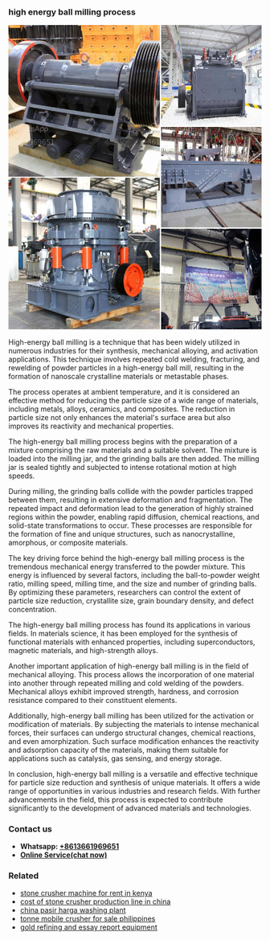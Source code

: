 <h3>high energy ball milling process</h3><img src='1708408174.jpg' alt=''><p>High-energy ball milling is a technique that has been widely utilized in numerous industries for their synthesis, mechanical alloying, and activation applications. This technique involves repeated cold welding, fracturing, and rewelding of powder particles in a high-energy ball mill, resulting in the formation of nanoscale crystalline materials or metastable phases.</p><p>The process operates at ambient temperature, and it is considered an effective method for reducing the particle size of a wide range of materials, including metals, alloys, ceramics, and composites. The reduction in particle size not only enhances the material's surface area but also improves its reactivity and mechanical properties.</p><p>The high-energy ball milling process begins with the preparation of a mixture comprising the raw materials and a suitable solvent. The mixture is loaded into the milling jar, and the grinding balls are then added. The milling jar is sealed tightly and subjected to intense rotational motion at high speeds.</p><p>During milling, the grinding balls collide with the powder particles trapped between them, resulting in extensive deformation and fragmentation. The repeated impact and deformation lead to the generation of highly strained regions within the powder, enabling rapid diffusion, chemical reactions, and solid-state transformations to occur. These processes are responsible for the formation of fine and unique structures, such as nanocrystalline, amorphous, or composite materials.</p><p>The key driving force behind the high-energy ball milling process is the tremendous mechanical energy transferred to the powder mixture. This energy is influenced by several factors, including the ball-to-powder weight ratio, milling speed, milling time, and the size and number of grinding balls. By optimizing these parameters, researchers can control the extent of particle size reduction, crystallite size, grain boundary density, and defect concentration.</p><p>The high-energy ball milling process has found its applications in various fields. In materials science, it has been employed for the synthesis of functional materials with enhanced properties, including superconductors, magnetic materials, and high-strength alloys.</p><p>Another important application of high-energy ball milling is in the field of mechanical alloying. This process allows the incorporation of one material into another through repeated milling and cold welding of the powders. Mechanical alloys exhibit improved strength, hardness, and corrosion resistance compared to their constituent elements.</p><p>Additionally, high-energy ball milling has been utilized for the activation or modification of materials. By subjecting the materials to intense mechanical forces, their surfaces can undergo structural changes, chemical reactions, and even amorphization. Such surface modification enhances the reactivity and adsorption capacity of the materials, making them suitable for applications such as catalysis, gas sensing, and energy storage.</p><p>In conclusion, high-energy ball milling is a versatile and effective technique for particle size reduction and synthesis of unique materials. It offers a wide range of opportunities in various industries and research fields. With further advancements in the field, this process is expected to contribute significantly to the development of advanced materials and technologies.</p><h3>Contact us</h3><ul><li><strong>Whatsapp:&nbsp;<a href="https://wa.me/8613661969651">+8613661969651</a></strong></li><li><a href="https://swt.shibang-china.com/?git&amp;zhl&amp;high energy ball milling process"><strong>Online Service(chat now)</strong></a></li></ul><h3>Related</h3><ul><li><a href='stone crusher machine for rent in kenya.md'>stone crusher machine for rent in kenya</a></li><li><a href='cost of stone crusher production line in china.md'>cost of stone crusher production line in china</a></li><li><a href='china pasir harga washing plant.md'>china pasir harga washing plant</a></li><li><a href='tonne mobile crusher for sale philippines.md'>tonne mobile crusher for sale philippines</a></li><li><a href='gold refining and essay report equipment.md'>gold refining and essay report equipment</a></li></ul>